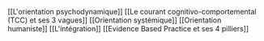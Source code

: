 [[L'orientation psychodynamique]]
[[Le courant cognitivo-comportemental (TCC) et ses 3 vagues]]
[[Orientation systémique]]
[[Orientation humaniste]]
[[L'intégration]]
[[Evidence Based Practice et ses 4 pilliers]]